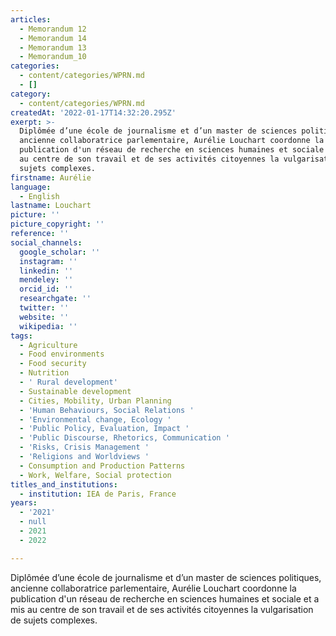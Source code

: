 ```yaml
---
articles:
  - Memorandum 12
  - Memorandum 14
  - Memorandum 13
  - Memorandum_10
categories:
  - content/categories/WPRN.md
  - []
category:
  - content/categories/WPRN.md
createdAt: '2022-01-17T14:32:20.295Z'
exerpt: >-
  Diplômée d’une école de journalisme et d’un master de sciences politiques,
  ancienne collaboratrice parlementaire, Aurélie Louchart coordonne la
  publication d'un réseau de recherche en sciences humaines et sociale et a mis
  au centre de son travail et de ses activités citoyennes la vulgarisation de
  sujets complexes.
firstname: Aurélie
language:
  - English
lastname: Louchart
picture: ''
picture_copyright: ''
reference: ''
social_channels:
  google_scholar: ''
  instagram: ''
  linkedin: ''
  mendeley: ''
  orcid_id: ''
  researchgate: ''
  twitter: ''
  website: ''
  wikipedia: ''
tags:
  - Agriculture
  - Food environments
  - Food security
  - Nutrition
  - ' Rural development'
  - Sustainable development
  - Cities, Mobility, Urban Planning
  - 'Human Behaviours, Social Relations '
  - 'Environmental change, Ecology '
  - 'Public Policy, Evaluation, Impact '
  - 'Public Discourse, Rhetorics, Communication '
  - 'Risks, Crisis Management '
  - 'Religions and Worldviews '
  - Consumption and Production Patterns
  - Work, Welfare, Social protection
titles_and_institutions:
  - institution: IEA de Paris, France
years:
  - '2021'
  - null
  - 2021
  - 2022

---
```

Diplômée d’une école de journalisme et d’un master de sciences politiques, ancienne collaboratrice parlementaire, Aurélie Louchart coordonne la publication d'un réseau de recherche en sciences humaines et sociale et a mis au centre de son travail et de ses activités citoyennes la vulgarisation de sujets complexes.